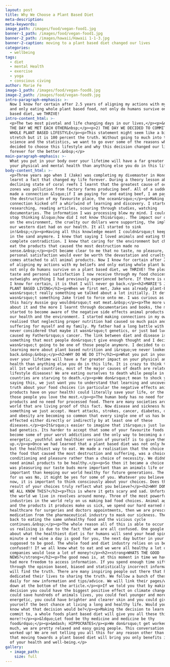 ```yaml
---
layout: post
title: Why We Choose a Plant Based Diet
meta-description:
meta-keywords:
image_path: /images/food/vegan-food1.jpg
banner-1_path: /images/food/vegan-food1.jpg
banner-2_path: /images/hawaii/Hawaii 1-1-3.jpg
banner-2-caption: moving to a plant based diet changed our lives
categories:
  - wellbeing
tags:
  - diet
  - mental Health
  - exercise
  - yoga
  - conscious civing
author: Marie Fe
image-1_path: /images/food/vegan-food8.jpg
image-2_path: /images/food/vegan-food9.jpg
intro-paragraph-emphasis: >-
  Now I know for certain after 2.5 years of aligning my actions with my beliefs
  and only eating whole plant based food, not only do humans survive on a plant
  based diet, we THRIVE!
intro-content_html: >-
  <p>The two most pivotal and life changing days in our lives,</p><p>&nbsp;1)
  THE DAY WE MET EACH OTHER&nbsp;</p><p>2) THE DAY WE DECIDED TO COMMIT TO A
  WHOLE PLANT BASED LIFESTYLE</p><p>This statement might seem like a bit of a
  stretch but it is 100 percent the truth. Without going to much into the
  science and the statistics, we want to go over some of the reasons why we
  decided to choose this lifestyle and why this decision changed our lives
  forever for the better.&nbsp;</p>
main-paragraph-emphasis: >-
  What you put in your body over your lifetime will have a far greater impact on
  your physical and mental health than anything else you do in this life
body-content_html: >-
  <p>Three years ago when I (Jake) was completing my divemaster in Honduras I
  learnt a fact that changed my life forever. During a theory lesson about the
  declining state of coral reefs I learnt that the greatest cause of ocean dead
  zones was pollution from factory farms producing beef. All of a sudden my mind
  made a connection &lsquo;if I am paying for and eating beef, I am paying for
  the destruction of my favourite place, the ocean&rsquo;</p><p>Making this
  connection kicked off a whirlwind of learning and discovery. I started
  researching, reading articles, scouring through studies, watching
  documentaries. The information I was processing blew my mind. I couldn&rsquo;t
  stop thinking &lsquo;how did I not know this&rsquo;. The impact our diet had
  on the environment, the cruelty our dollars were supporting, the implications
  our western diet had on our health. It all started to sink
  in!&nbsp;</p><p>Having all this knowledge meant I couldn&rsquo;t keep my head
  in the sand anymore. I knew that saying I loved animals and eating them was a
  complete contradiction. I knew that caring for the environment but choosing to
  eat the products that caused the most destruction made no
  sense.&nbsp;</p><p>It became clear to me that no taste, no pleasure, no
  personal satisfaction would ever be worth the devastation and cruelty that
  comes attached to all animal products. Now I know for certain after 2.5 years
  of aligning my actions with my beliefs and only eating whole plant based food,
  not only do humans survive on a plant based diet, we THRIVE! The pleasure,
  taste and personal satisfaction I now receive through my food choices far
  outweighs anything I had previously experienced before. If there is one thing
  I know for certain, it is that I will never go back.</p><h2>MARIE'S JOURNEY TO
  PLANT BASED LIVING</h2><p>When we first met, Jake was already plant-based. It
  wasn&rsquo;t really something we talked about a lot initially. It definitely
  wasn&rsquo;t something Jake tried to force onto me. I was curious as to why
  this hairy Aussie guy wouldn&rsquo;t eat meat.&nbsp;</p><p>The more we talked
  about it and the more I learnt through documentaries and books, the more I
  started to become aware of the negative side effects animal products have on
  our health and the environment. I started making connections in my own life, I
  realised that neglecting proper nutrition had caused so much pain and
  suffering for myself and my family. My father had a long battle with cancer. I
  never considered that maybe it wasn&rsquo;t genetics, or just bad luck that
  caused my Father&rsquo;s cancer. The link between diet and disease is
  something that most people don&rsquo;t give enough thought and I decided I
  wasn&rsquo;t going to be one of those people anymore. I decided to commit to
  learning more about plant based nutrition and i&rsquo;ve never looked
  back.&nbsp;&nbsp;</p><h2>WHY DO WE DO IT?</h2><p>What you put in your body
  over your lifetime will have a far greater impact on your physical and mental
  health than anything else you do in this life. It is crazy to think that in
  all 1st world countries, most of the major causes of death are related to
  lifestyle diseases! We are eating ourselves to death while people in 3rd world
  countries are starving to death.</p><p>We don&rsquo;t mean to shock you by
  saying this, we just want you to understand that learning and uncovering the
  truth about your food choices (in particular the negative effects animal
  products have on your health) could literally save your life, or the lives of
  those people you love the most.</p><p>The human body has no need for animal
  products and no need for processed food. There are many societies around the
  world that are living proof of this fact. Now disease and sickness has become
  something we just accept. Heart attacks, strokes, cancer, diabetes, depression
  and obesity are becoming so common that every single one of us has been
  effected either directly or indirectly by at least one of these
  diseases.</p><p>It&rsquo;s easier to imagine that it&rsquo;s just luck, or its
  bad genetics. Its harder to accept that some of your favourite foods have
  become some of your worst addictions and the only way to becoming a more
  energetic, youthful and healthier version of yourself is to give them
  up.</p><p>Once we had learned that a plant based diet was not only healthy,
  but the healthiest way to eat. We made a realisation that the choice to eat
  the food that caused the most destruction and suffering, was a choice of
  conditioning and pleasure rather than a choice of necessity. We didn&rsquo;t
  need animal products to be healthy.</p><p>So then it became a choice for us,
  was pleasuring our taste buds more important than an animals life or more
  important than keeping our world healthy for future generations. The answer
  for us was No, it might be yes for some of you. Whatever you believe right
  now, it is important to think consciously about your choices. Does the end
  result of your choices truly reflect what you believe?</p><h2>WHY DON&rsquo;T
  WE ALL KNOW THIS?</h2><p>This is where it gets scary and sad. Unfortunately
  the world we live in revolves around money. Three of the most powerful
  industries in the world rely on us making bad food choices. Animal agriculture
  and the products it produces make us sick, we spend our hard earned money on
  healthcare for surgeries and doctors appointments, then we are prescribed
  medication from the pharmaceutical industry to mask our sickness. Then we go
  back to eating the same unhealthy food and the vicious cycle
  continues.&nbsp;</p><p>The whole reason all of this is able to occur without
  us realising is due to the fact that we are all confused. One google search
  about what the healthiest diet is for humans will send your head spinning. One
  minute a red wine a day is good for you, the next day butter in your coffee is
  supposed to be good. The whole food and diet industry relies on us being
  confused!! If we all knew what to eat and we were all healthy a lot of
  companies would lose a lot of money!</p><h2><strong>WHATS THE GOOD
  NEWS?</strong></h2><p>The good news is, at this moment in time we have never
  had more freedom to access information. If you spend enough time sifting
  through the opinion based, biased and statistically incorrect information, you
  will find the truth. There are many inspiring people out there that have
  dedicated their lives to sharing the truth. We follow a bunch of these people
  daily for new information and tips/advice. We will link their pages/websites
  down at the bottom of the article.</p><p>If we told you that by making one
  decision you could have the biggest positive effect on climate change, you
  could save hundreds of animals lives, you could feel younger and more
  energetic, you could have brighter and clearer skin and you could give
  yourself the best chance at living a long and healthy life. Would you want to
  know what that decision would be?</p><p>Making the decision to learn about and
  commit to, a whole foods plant based diet will give you all these things and
  more!!</p><p>&ldquo;Let food be thy medicine and medicine be thy
  food&rdquo;</p><p>&mdash; HIPPOCRATES</p><p>We don&rsquo;t get worked up about
  much, we are pretty relaxed and easy going people. This conversation gets us
  worked up! We are not telling you all this for any reason other than we know
  that moving towards a plant based diet will bring you only benefits in terms
  of your health and well-being.</p>
gallery:
  - image_path:
    size: full
---
```


